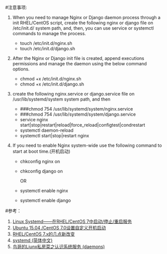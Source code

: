#注意事项:
1. When you need to manage Nginx or Django daemon process through a init RHEL/CentOS script, create the following nginx or django file on /etc/init.d/ system path, and, then, you can use service or systemctl commands to manage the process.

    * touch /etc/init.d/nginx.sh
    * touch /etc/init.d/django.sh

2.  After the Nginx or Django init file is created, append executions permissions and manage the daemon using the below command options.

    * chmod +x /etc/init.d/nginx.sh
    * chmod +x /etc/init.d/django.sh
    
3. create the following nginx.service or django.service file on /usr/lib/systemd/system system path, and then 
    * ###chmod 754 /usr/lib/systemd/system/nginx.service
    * ###chmod 754 /usr/lib/systemd/system/django.service
    * service nginx start|stop|restart|reload|force_reload|configtest|condrestart
    * systemctl daemon-reload    
    * systemctl start|stop|restart nginx

4.  If you need to enable Nginx system-wide use the following command to start at boot time.(开机启动)

    * chkconfig nginx on
    * chkconfig django on

      OR

    * systemctl enable nginx
    * systemctl enable django

#参考：
1. [Linux Systemd——在RHEL/CentOS 7中启动/停止/重启服务](https://linux.cn/article-3719-1.html '')
2. [Ubuntu 15.04 /CentOS 7.0设置自定义开机启动](http://welloong.com/293.html '')
3. [RHEL/CentOS 7.x的几点新改变](http://www.ha97.com/5657.html '')
4. [systemd (简体中文)](https://wiki.archlinux.org/index.php/systemd_%28%E7%AE%80%E4%BD%93%E4%B8%AD%E6%96%87%29 '')
5. [鸟哥的Liunx私房菜之认识系统服务 (daemons)](http://linux.vbird.org/linux_basic/0560daemons.php '')